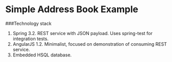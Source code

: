 Simple Address Book Example
========

###Technology stack

1. Spring 3.2. REST service with JSON payload. Uses spring-test for integration tests.
1. AngularJS 1.2. Minimalist, focused on demonstration of consuming REST service.
1. Embedded HSQL database.

